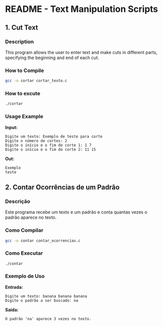 # README - Text Manipulation Scripts

## 1. Cut Text
### Description
This program allows the user to enter text and make cuts in different parts, specifying the beginning and end of each cut.

### How to Compile
```sh
gcc -o cortar cortar_texto.c
```

### How to excute
```sh
./cortar
```

### Usage Example
**Input:**
```
Digite um texto: Exemplo de teste para corte
Digite o número de cortes: 2
Digite o início e o fim do corte 1: 1 7
Digite o início e o fim do corte 2: 11 15
```

**Out:**
```
Exemplo
teste
```

## 2. Contar Ocorrências de um Padrão
### Descrição
Este programa recebe um texto e um padrão e conta quantas vezes o padrão aparece no texto.

### Como Compilar
```sh
gcc -o contar contar_ocorrencias.c
```

### Como Executar
```sh
./contar
```

### Exemplo de Uso
**Entrada:**
```
Digite um texto: banana banana banana
Digite o padrão a ser buscado: na
```

**Saída:**
```
O padrão 'na' aparece 3 vezes no texto.
```

